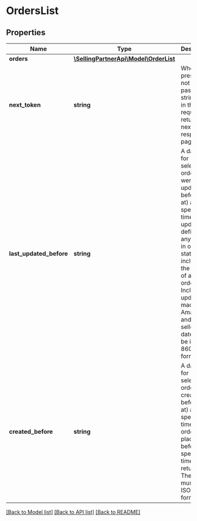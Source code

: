# OrdersList

## Properties
Name | Type | Description | Notes
------------ | ------------- | ------------- | -------------
**orders** | [**\SellingPartnerApi\Model\OrderList**](OrderList.md) |  | 
**next_token** | **string** | When present and not empty, pass this string token in the next request to return the next response page. | [optional] 
**last_updated_before** | **string** | A date used for selecting orders that were last updated before (or at) a specified time. An update is defined as any change in order status, including the creation of a new order. Includes updates made by Amazon and by the seller. All dates must be in ISO 8601 format. | [optional] 
**created_before** | **string** | A date used for selecting orders created before (or at) a specified time. Only orders placed before the specified time are returned. The date must be in ISO 8601 format. | [optional] 

[[Back to Model list]](../README.md#documentation-for-models) [[Back to API list]](../README.md#documentation-for-api-endpoints) [[Back to README]](../README.md)


